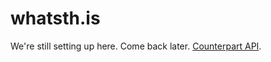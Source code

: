 # whatsth.is

We're still setting up here. Come back later. [Counterpart API](https://github.com/soup-bowl/api.whatsth.is).
